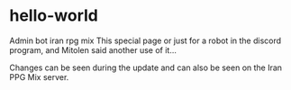 # hello-world
Admin bot iran rpg mix
This special page or just for a robot in the discord program, and Mitolen said another use of it...

Changes can be seen during the update and can also be seen on the Iran PPG Mix server.

